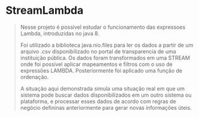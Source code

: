 # StreamLambda
> Nesse projeto é possivel estudar o funcionamento das expressoes Lambda, introduzidas no java 8.
> 
> Foi utilizado a biblioteca java.nio.files para ler os dados a partir de um arquivo .csv  disponibilizado
> no portal de transparencia de uma instituição pública. Os dados foram transformados em uma STREAM onde foi possivel
> aplicar mapeamentos e filtros com o uso de expressões LAMBDA. Posteriormente foi aplicado uma função de ordenação.
>
> A situação aqui demonstrada simula uma situação real em que um sistema pode buscar dados disponibilizados em um
> outro sistema ou plataforma, e processar esses dados de acordo com regras de negócio defininas anteriormente para gerar
> novas informações úteis. 
